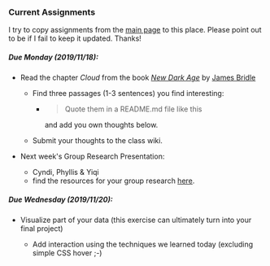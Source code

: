 ### Current Assignments

I try to copy assignments from the [main page](../../) to this place. Please point out to be if I fail to keep it updated. Thanks!






##### Due Monday (2019/11/18):
- Read the chapter *Cloud* from the book [*New Dark Age*](https://www.versobooks.com/books/3002-new-dark-age) by [James Bridle](https://jamesbridle.com/)
  - Find three passages (1-3 sentences) you find interesting:
    - >Quote them in a README.md file like this

      and add you own thoughts below.
  - Submit your thoughts to the class wiki.

- Next week's Group Research Presentation:
  - Cyndi, Phyllis & Yiqi
  - find the resources for your group research [here](/group-research/surveillance-capitalism).

##### Due Wednesday (2019/11/20):
- Visualize part of your data (this exercise can ultimately turn into your final project)
  - Add interaction using the techniques we learned today (excluding simple CSS hover ;-)




  <!-- ##### Due Wednesday (2019/11/13):
  - Create a paper prototype for your Data Story Project
    - Download template here: [horizontal](../material/horizontal-data-story-prototype.pdf) or [vertical](../material/vertical-data-story-prototype.pdf) layout.
      - Print the in **A3 Format**.
      - You can use multiple printouts for different pages of your website.
    - Use the space around to browser for annotations and further explanations of your website.
      - this should cover interaction, transition, movements, sounds, special effects.
    - Scan the prototype when you are finished, upload it to your repository and submit a link to the class wiki. -->


<!-- ##### Due Monday (2019/11/11):
  - On Monday, November 11th, your **Data Story: Work in Progress Presentations** is due.
    - you picked a dataset, for next week, research thoroughly about its **context**, its **origin**, the **information it does/does not carry**, the **insights** it might provide and **controversies** it could fuel.
    - prepare a 4 minute presentation
      - take [this]((https://docs.google.com/presentation/d/1Tf8uFBpV1EsGzS-fqMbOSfryAwuczf9w6FIsmHcwyT4/edit?usp=sharing)) as a guide (see also below gif)
      - if you plan to **not** use Google Slides, please let me know by Friday
      - share a link to your slides with me by 11/11 noon.
      - pro tip: avoid too much text on your slides, it really does make them less clear. slides do not need to speak for themselves but illustrate what you have to say.

  ![guide-to-wip.gif](../assets/guide-to-wip.gif) -->

<!-- ##### Due Wednesday (2019/11/06):
- Create a "quick and dirty" visualization using the data you have chosen to use for your project.
  - The focus of this exercise is to make your data workable.
  - Include at least one transition.
  - Be as simple or fancy as you desire in the design of your visualization. -->

<!-- ##### Due Monday (2019/11/04):
- Read [*The Messy Truth About Social Credit*](https://logicmag.io/china/the-messy-truth-about-social-credit/) from Logic Magazine's [China Issue](https://logicmag.io/china/) (recommended beyond this particular reading).
  - Note down your thoughts and opinions to discuss them next class.
- Prepare a short presentation about your project's subject for next classes:
  - Each of you will present their topic in this format:
    - 5 slides that can only contain images
    - 20 seconds per slide as you talk along explaining your interest and what you hope to make visible through your project
    - practice your text and its timing (email it to me by Sunday if that helps)

- Next week's Group Research Presentation:
  - Kennedy, Sarah & Thomas
  - find the resources for your group research [here](/group-research/automating-inequality). -->

<!-- ##### Due Wednesday (2019/10/23):
- Read carefully through the Lab, maybe multiple times.
- Finish the website we have started to build in class making all the buttons functional
  - the last button is a *wild* one, make it to unexpected things
  - when you are done, push and submit to the class wiki
- when you have mastered it
  - please be playful, transitions are fun, change colors, positions, text, and more.
  - the transition can also animate differently, take a look here (do this after you have achieved all the other parts):
    - [transitions](https://github.com/d3/d3-transition)
    - [transition ease](https://github.com/d3/d3-transition#transition_ease)
    - [ease functions](https://github.com/d3/d3-ease)
    - [ease examples](https://observablehq.com/@d3/easing-animations?collection=@d3/d3-ease)

![lab7assignmentsmall](../assets/lab7assignmentsmall.gif) -->
